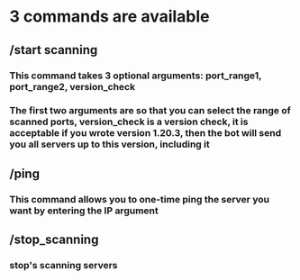 # 3 commands are available

## /start scanning
### This command takes 3 optional arguments: port_range1, port_range2, version_check
### The first two arguments are so that you can select the range of scanned ports, version_check is a version check, it is acceptable if you wrote version 1.20.3, then the bot will send you all servers up to this version, including it

## /ping
###  This command allows you to one-time ping the server you want by entering the IP argument

## /stop_scanning
### stop's scanning servers
